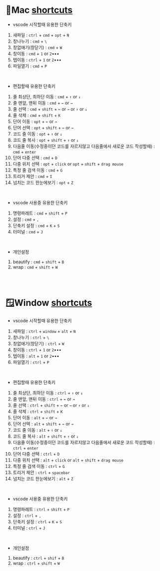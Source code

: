 # 🍎Mac [shortcuts](https://code.visualstudio.com/shortcuts/keyboard-shortcuts-macos.pdf)

- vscode 시작할때 유용한 단축키
1. 새파일 : `ctrl` + `cmd` + `opt` + `N`
2. 창나누기 : `cmd` + `\`
3. 창없애기(창닫기) : `cmd` + `W`
4. 창이동 : `cmd` + `1` or `2`•••
5. 탭이동 : `ctrl` + `1` or `2`•••
6. 파일열기 : `cmd` + `P`

<br>

- 편집할때 유용한 단축키
1. 줄 최상단, 최하단 이동 : `cmd` + `↑` or `↓`
2. 줄 맨앞, 맨뒤 이동 : `cmd` + `←` or `→`
3. 줄 선택 : `cmd` + `shift` + `←` or `→` or `↑` or `↓`
4. 줄 삭제 : `cmd` + `shift` + `K`
5. 단어 이동 : `opt` + `←` or `→`
6. 단어 선택 : `opt` + `shift` + `←` or `→`
7. 코드 줄 이동 : `opt` + `↑` or `↓`
8. 코드 줄 복사 : `opt` + `shift` + `↑` or `↓`
9. 다음줄 이동(수정중이던 코드를 자르지않고 다음줄에서 새로운 코드 작성할때) : `cmd` + `enter`
10. 단어 다중 선택 : `cmd` + `D`
11. 다중 위치 선택 : `opt` + `click` or `opt` + `shift` + `drag mouse`
12. 특정 줄 검색 이동 : `cmd` + `G`
13. 트리거 제안 : `cmd` + `I`
14. 넘치는 코드 한눈에보기 : `opt` + `Z`

<br>

- vscode 사용중 유용한 단축키
1. 명령파레트 : `cmd` + `shift` + `P`
2. 설정 : `cmd` + `,`
3. 단축키 설정 : `cmd` + `K` + `S`
4. 터미널 : `cmd` + `J`

<br>

- 개인설정
1. beautify : `cmd` + `shift` + `B`
2. wrap : `cmd` + `shift` + `W`


<br>
<br>

# 🪟Window [shortcuts](https://code.visualstudio.com/shortcuts/keyboard-shortcuts-windows.pdf)
- vscode 시작할때 유용한 단축키
1. 새파일 : `ctrl` + `window` + `alt` + `N`
2. 창나누기 : `ctrl` + `\`
3. 창없애기(창닫기) : `ctrl` + `W`
4. 창이동 : `ctrl` + `1` or `2`•••
5. 탭이동 : `alt` + `1` or `2`•••
6. 파일열기 : `ctrl` + `P`

<br>

- 편집할때 유용한 단축키
1. 줄 최상단, 최하단 이동 : `ctrl` + `↑` or `↓`
2. 줄 맨앞, 맨뒤 이동 : `ctrl` + `←` or `→`
3. 줄 선택 : `ctrl` + `shift` + `←` or `→` or `↑` or `↓`
4. 줄 삭제 : `ctrl` + `shift` + `K`
5. 단어 이동 : `alt` + `←` or `→`
6. 단어 선택 : `alt` + `shift` + `←` or `→`
7. 코드 줄 이동 : `alt` + `↑` or `↓`
8. 코드 줄 복사 : `alt` + `shift` + `↑` or `↓`
9. 다음줄 이동(수정중이던 코드를 자르지않고 다음줄에서 새로운 코드 작성할때) : `ctrl` + `enter`
10. 단어 다중 선택 : `ctrl` + `D`
11. 다중 위치 선택 : `alt` + `click` or `alt` + `shift` + `drag mouse`
12. 특정 줄 검색 이동 : `ctrl` + `G`
13. 트리거 제안 : `ctrl` + `spacebar`
14. 넘치는 코드 한눈에보기 : `alt` + `Z`

<br>

- vscode 사용중 유용한 단축키
1. 명령파레트 : `ctrl` + `shift` + `P`
2. 설정 : `ctrl` + `,`
3. 단축키 설정 : `ctrl` + `K` + `S`
4. 터미널 : `ctrl` + `J`

<br>

- 개인설정
1. beautify : `ctrl` + `shif` + `B`
2. wrap : `ctrl` + `shift` + `W`

